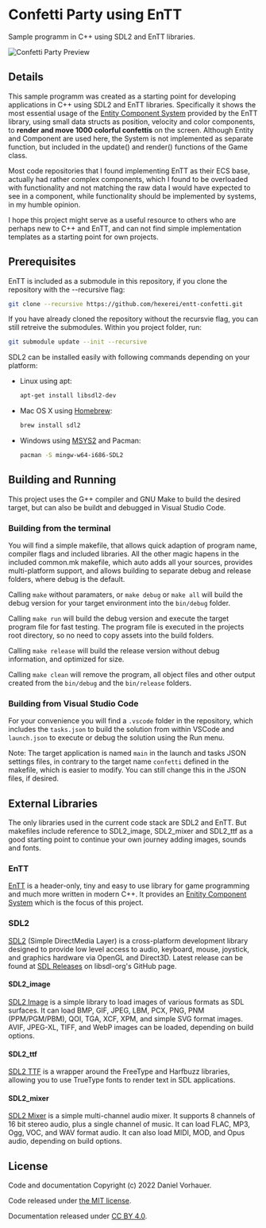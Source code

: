 # Confetti Party using EnTT
Sample programm in C++ using SDL2 and EnTT libraries.

![Confetti Party Preview](https://www.hexerei-software.de/public/assets/github/entt-confetti/entt-confetti.jpg)

## Details

This sample programm was created as a starting point for developing applications in C++ using SDL2 and EnTT libraries.
Specifically it shows the most essential usage of the [Entity Component System](https://en.wikipedia.org/wiki/Entity_component_system)
provided by the EnTT library, using small data structs as position, velocity and color components, to
**render and move 1000 colorful confettis** on the screen. Although Entity and Component are used here, the System is
not implemented as separate function, but included in the update() and render() functions of the Game class.

Most code repositories that I found implementing EnTT as their ECS base, actually had rather complex components, which
I found to be overloaded with functionality and not matching the raw data I would have expected to see in a component,
while functionality should be implemented by systems, in my humble opinion.

I hope this project might serve as a useful resource to others who are perhaps new to C++ and EnTT, and can not find
simple implementation templates as a starting point for own projects.

## Prerequisites

EnTT is included as a submodule in this repository, if you clone the repository with the --recursive flag:

```bash
git clone --recursive https://github.com/hexerei/entt-confetti.git
```

If you have already cloned the repository without the recursvie flag, you can still retreive the submodules. Within you project folder, run:

```bash
git submodule update --init --recursive
```

SDL2 can be installed easily with following commands depending on your platform:

- Linux using apt:
  ```bash
  apt-get install libsdl2-dev
  ```
- Mac OS X using [Homebrew](https://brew.sh):
  ```bash
  brew install sdl2
  ```
- Windows using [MSYS2](https://www.msys2.org) and Pacman:
  ```bash
  pacman -S mingw-w64-i686-SDL2
  ```

## Building and Running

This project uses the G++ compiler and GNU Make to build the desired target, but can also be buildt and debugged in
Visual Studio Code.

### Building from the terminal

You will find a simple makefile, that allows quick adaption of program name, compiler flags and included libraries.
All the other magic hapens in the included common.mk makefile, which auto adds all your sources, provides multi-platform
support, and allows building to separate debug and release folders, where debug is the default.

Calling `make` without paramaters, or `make debug` or `make all` will build the debug version for your target
environment into the `bin/debug` folder.

Calling `make run` will build the debug version and execute the target program file for fast testing. The program file
is executed in the projects root directory, so no need to copy assets into the build folders.

Calling `make release` will build the release version without debug information, and optimized for size.

Calling `make clean` will remove the program, all object files and other output created from the `bin/debug` and the
`bin/release` folders.

### Building from Visual Studio Code

For your convenience you will find a `.vscode` folder in the repository, which includes the `tasks.json` to build the
solution from within VSCode and `launch.json` to execute or debug the solution using the Run menu.

Note: The target application is named `main` in the launch and tasks JSON settings files, in contrary to the target name
`confetti` defined in the makefile, which is easier to modify. You can still change this in the JSON files, if desired.

## External Libraries

The only libraries used in the current code stack are SDL2 and EnTT. But makefiles include reference to SDL2_image,
SDL2_mixer and SDL2_ttf as a good starting point to continue your own journey adding images, sounds and fonts.

### EnTT
[EnTT](https://github.com/skypjack/entt) is a header-only, tiny and easy to use library for game programming and much
more written in modern C++. It provides an [Enitity Component System](https://en.wikipedia.org/wiki/Entity_component_system)
which is the focus of this project.

### SDL2
[SDL2](https://www.libsdl.org) (Simple DirectMedia Layer) is a cross-platform development library designed to provide
low level access to audio, keyboard, mouse, joystick, and graphics hardware via OpenGL and Direct3D. Latest release can
be found at [SDL Releases](https://github.com/libsdl-org/SDL/releases) on libsdl-org's GitHub page.

#### SDL2_image
[SDL2 Image](https://github.com/libsdl-org/SDL_image/releases) is a simple library to load images of various formats
as SDL surfaces. It can load BMP, GIF, JPEG, LBM, PCX, PNG, PNM (PPM/PGM/PBM), QOI, TGA, XCF, XPM, and simple SVG
format images. AVIF, JPEG-XL, TIFF, and WebP images can be loaded, depending on build options.

#### SDL2_ttf
[SDL2 TTF](https://github.com/libsdl-org/SDL_ttf/releases) is a wrapper around the FreeType and Harfbuzz libraries,
allowing you to use TrueType fonts to render text in SDL applications.

#### SDL2_mixer
[SDL2 Mixer](https://github.com/libsdl-org/SDL_mixer/releases) is a simple multi-channel audio mixer. It supports 8
channels of 16 bit stereo audio, plus a single channel of music. It can load FLAC, MP3, Ogg, VOC, and WAV format audio.
It can also load MIDI, MOD, and Opus audio, depending on build options.

## License

Code and documentation Copyright (c) 2022 Daniel Vorhauer.

Code released under
[the MIT license](https://github.com/hexerei/entt-confetti/blob/main/LICENSE).

Documentation released under
[CC BY 4.0](https://creativecommons.org/licenses/by/4.0/).

